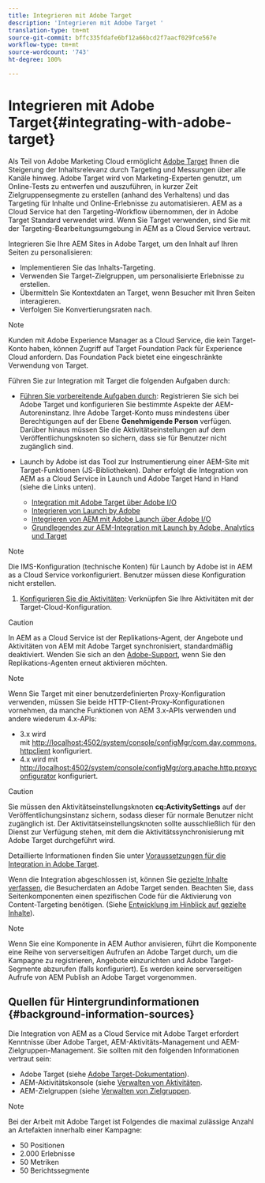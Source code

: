 ```yaml
---
title: Integrieren mit Adobe Target
description: 'Integrieren mit Adobe Target '
translation-type: tm+mt
source-git-commit: bffc335fdafe6bf12a66bcd2f7aacf029fce567e
workflow-type: tm+mt
source-wordcount: '743'
ht-degree: 100%

---
```



# Integrieren mit Adobe Target{#integrating-with-adobe-target}

Als Teil von Adobe Marketing Cloud ermöglicht [Adobe Target](http://www.adobe.com/de/solutions/testing-targeting/testandtarget.html) Ihnen die Steigerung der Inhaltsrelevanz durch Targeting und Messungen über alle Kanäle hinweg. Adobe Target wird von Marketing-Experten genutzt, um Online-Tests zu entwerfen und auszuführen, in kurzer Zeit Zielgruppensegmente zu erstellen (anhand des Verhaltens) und das Targeting für Inhalte und Online-Erlebnisse zu automatisieren. AEM as a Cloud Service hat den Targeting-Workflow übernommen, der in Adobe Target Standard verwendet wird. Wenn Sie Target verwenden, sind Sie mit der Targeting-Bearbeitungsumgebung in AEM as a Cloud Service vertraut.

Integrieren Sie Ihre AEM Sites in Adobe Target, um den Inhalt auf Ihren Seiten zu personalisieren:

* Implementieren Sie das Inhalts-Targeting.
* Verwenden Sie Target-Zielgruppen, um personalisierte Erlebnisse zu erstellen.
* Übermitteln Sie Kontextdaten an Target, wenn Besucher mit Ihren Seiten interagieren.
* Verfolgen Sie Konvertierungsraten nach.

>[!NOTE]
>
>Kunden mit Adobe Experience Manager as a Cloud Service, die kein Target-Konto haben, können Zugriff auf Target Foundation Pack für Experience Cloud anfordern.  Das Foundation Pack bietet eine eingeschränkte Verwendung von Target.


Führen Sie zur Integration mit Target die folgenden Aufgaben durch:

* [Führen Sie vorbereitende Aufgaben durch](https://docs.adobe.com/content/help/en/experience-manager-65/administering/integration/target-requirements.html): Registrieren Sie sich bei Adobe Target und konfigurieren Sie bestimmte Aspekte der AEM-Autoreninstanz. Ihre Adobe Target-Konto muss mindestens über Berechtigungen auf der Ebene **Genehmigende Person** verfügen. Darüber hinaus müssen Sie die Aktivitätseinstellungen auf dem Veröffentlichungsknoten so sichern, dass sie für Benutzer nicht zugänglich sind.

* Launch by Adobe ist das Tool zur Instrumentierung einer AEM-Site mit Target-Funktionen (JS-Bibliotheken). Daher erfolgt die Integration von AEM as a Cloud Service in Launch und Adobe Target Hand in Hand (siehe die Links unten).

   * [Integration mit Adobe Target über Adobe I/O](https://docs.adobe.com/content/help/en/experience-manager-65/administering/integration/integration-ims-adobe-io.html)
   * [Integrieren von Launch by Adobe](https://docs.adobe.com/content/help/en/experience-manager-learn/sites/integrations/adobe-launch-integration-tutorial-understand.html)
   * [Integrieren von AEM mit Adobe Launch über Adobe I/O](https://helpx.adobe.com/de/experience-manager/using/aem_launch_adobeio_integration.html)
   * [Grundlegendes zur AEM-Integration mit Launch by Adobe, Analytics und Target](https://helpx.adobe.com/de/experience-manager/kt/integration/using/aem-launch-integration-tutorial-understand.html)

>[!NOTE]
>
>Die IMS-Konfiguration (technische Konten) für Launch by Adobe ist in AEM as a Cloud Service vorkonfiguriert. Benutzer müssen diese Konfiguration nicht erstellen.

1. [Konfigurieren Sie die Aktivitäten](https://docs.adobe.com/content/help/en/experience-manager-65/authoring/personalization/activitylib.html): Verknüpfen Sie Ihre Aktivitäten mit der Target-Cloud-Konfiguration.

>[!CAUTION]
>
>In AEM as a Cloud Service ist der Replikations-Agent, der Angebote und Aktivitäten von AEM mit Adobe Target synchronisiert, standardmäßig deaktiviert. Wenden Sie sich an den [Adobe-Support](https://helpx.adobe.com/de/contact/enterprise-support.ec.html#experience-manager), wenn Sie den Replikations-Agenten erneut aktivieren möchten.

>[!NOTE]
>
>Wenn Sie Target mit einer benutzerdefinierten Proxy-Konfiguration verwenden, müssen Sie beide HTTP-Client-Proxy-Konfigurationen vornehmen, da manche Funktionen von AEM 3.x-APIs verwenden und andere wiederum 4.x-APIs:
>
>* 3.x wird mit [http://localhost:4502/system/console/configMgr/com.day.commons.httpclient](http://localhost:4502/system/console/configMgr/com.day.commons.httpclient) konfiguriert.
>* 4.x wird mit [http://localhost:4502/system/console/configMgr/org.apache.http.proxyconfigurator](http://localhost:4502/system/console/configMgr/org.apache.http.proxyconfigurator) konfiguriert.

>



>[!CAUTION]
>
>Sie müssen den Aktivitätseinstellungsknoten **cq:ActivitySettings** auf der Veröffentlichungsinstanz sichern, sodass dieser für normale Benutzer nicht zugänglich ist. Der Aktivitätseinstellungsknoten sollte ausschließlich für den Dienst zur Verfügung stehen, mit dem die Aktivitätssynchronisierung mit Adobe Target durchgeführt wird.
>
>Detaillierte Informationen finden Sie unter [Voraussetzungen für die Integration in Adobe Target](https://docs.adobe.com/content/help/en/experience-manager-65/administering/integration/target-requirements.html#securing-the-activity-settings-node).

Wenn die Integration abgeschlossen ist, können Sie [gezielte Inhalte verfassen](https://docs.adobe.com/content/help/en/experience-manager-65/authoring/personalization/content-targeting-touch.html), die Besucherdaten an Adobe Target senden. Beachten Sie, dass Seitenkomponenten einen spezifischen Code für die Aktivierung von Content-Targeting benötigen. (Siehe [Entwicklung im Hinblick auf gezielte Inhalte](https://docs.adobe.com/content/help/en/experience-manager-65/developing/personlization/target.html)).

>[!NOTE]
>
>Wenn Sie eine Komponente in AEM Author anvisieren, führt die Komponente eine Reihe von serverseitigen Aufrufen an Adobe Target durch, um die Kampagne zu registrieren, Angebote einzurichten und Adobe Target-Segmente abzurufen (falls konfiguriert). Es werden keine serverseitigen Aufrufe von AEM Publish an Adobe Target vorgenommen.

## Quellen für Hintergrundinformationen       {#background-information-sources}

Die Integration von AEM as a Cloud Service mit Adobe Target erfordert Kenntnisse über Adobe Target, AEM-Aktivitäts-Management und AEM-Zielgruppen-Management. Sie sollten mit den folgenden Informationen vertraut sein:

* Adobe Target (siehe [Adobe Target-Dokumentation](https://docs.adobe.com/content/help/de-DE/target/using/target-home.html)).
* AEM-Aktivitätskonsole (siehe [Verwalten von Aktivitäten](https://docs.adobe.com/content/help/en/experience-manager-65/authoring/personalization/activitylib.html).
* AEM-Zielgruppen (siehe [Verwalten von Zielgruppen](https://docs.adobe.com/content/help/en/experience-manager-65/authoring/personalization/managing-audiences.html).

>[!NOTE]
>
>Bei der Arbeit mit Adobe Target ist Folgendes die maximal zulässige Anzahl an Artefakten innerhalb einer Kampagne:
>
>* 50 Positionen
>* 2.000 Erlebnisse
>* 50 Metriken
>* 50 Berichtssegmente

>


